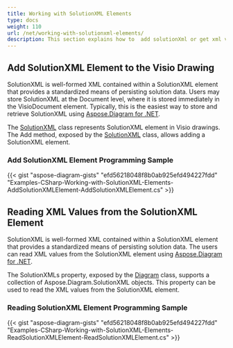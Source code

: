 ```yaml
---
title: Working with SolutionXML Elements
type: docs
weight: 110
url: /net/working-with-solutionxml-elements/
description: This section explains how to  add solutionXml or get xml values from solutionXml element with Aspose.Diagram.
---
```


## **Add SolutionXML Element to the Visio Drawing**
SolutionXML is well-formed XML contained within a SolutionXML element that provides a standardized means of persisting solution data. Users may store SolutionXML at the Document level, where it is stored immediately in the VisioDocument element. Typically, this is the easiest way to store and retrieve SolutionXML using [Aspose.Diagram for .NET](https://products.aspose.com/diagram/net/).

The [SolutionXML](http://www.aspose.com/api/net/diagram/aspose.diagram/solutionXML) class represents SolutionXML element in Visio drawings. The Add method, exposed by the [SolutionXML](http://www.aspose.com/api/net/diagram/aspose.diagram/solutionXML) class, allows adding a SolutionXML element.
### **Add SolutionXML Element Programming Sample**
{{< gist "aspose-diagram-gists" "efd56218048f8b0ab925efd494227fdd" "Examples-CSharp-Working-with-SolutionXML-Elements-AddSolutionXMLElement-AddSolutionXMLElement.cs" >}}
## **Reading XML Values from the SolutionXML Element**
SolutionXML is well-formed XML contained within a SolutionXML element that provides a standardized means of persisting solution data. The users can read XML values from the SolutionXML element using [Aspose.Diagram for .NET](https://products.aspose.com/diagram/net/).

The SolutionXMLs property, exposed by the [Diagram](http://www.aspose.com/api/net/diagram/aspose.diagram/diagram) class, supports a collection of Aspose.Diagram.SolutionXML objects. This property can be used to read the XML values from the SolutionXML element.
### **Reading SolutionXML Element Programming Sample**
{{< gist "aspose-diagram-gists" "efd56218048f8b0ab925efd494227fdd" "Examples-CSharp-Working-with-SolutionXML-Elements-ReadSolutionXMLElement-ReadSolutionXMLElement.cs" >}}
